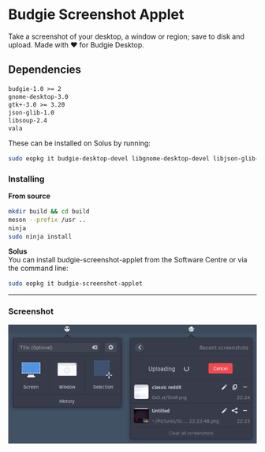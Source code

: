 # Budgie Screenshot Applet
Take a screenshot of your desktop, a window or region; save to disk and upload. Made with ❤ for Budgie Desktop.

## Dependencies
```
budgie-1.0 >= 2
gnome-desktop-3.0
gtk+-3.0 >= 3.20
json-glib-1.0
libsoup-2.4
vala
```

These can be installed on Solus by running:  
```bash
sudo eopkg it budgie-desktop-devel libgnome-desktop-devel libjson-glib-devel libsoup-devel vala
```

### Installing

**From source**  
```bash
mkdir build && cd build
meson --prefix /usr ..
ninja
sudo ninja install
```

**Solus**  
You can install budgie-screenshot-applet from the Software Centre or via the command line:
```bash
sudo eopkg it budgie-screenshot-applet
```

---

### Screenshot
![Screenshot](screenshot.png)
